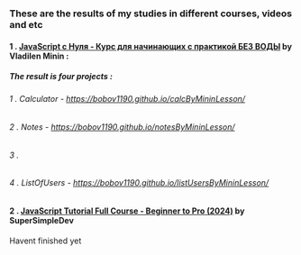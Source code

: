 ### These are the results of my studies in different courses, videos and etc

#### 1 . [JavaScript c Нуля - Курс для начинающих с практикой БЕЗ ВОДЫ](https://youtu.be/fcMcf_4PjfI?si=qORno0joDhUwzpYe) by Vladilen Minin :
#####  The result is four projects : 
######    1 . Calculator - https://bobov1190.github.io/calcByMininLesson/
######    2 . Notes - https://bobov1190.github.io/notesByMininLesson/
######    3 . 
######    4 . ListOfUsers - https://bobov1190.github.io/listUsersByMininLesson/

#### 2 . [JavaScript Tutorial Full Course - Beginner to Pro (2024)](https://youtu.be/EerdGm-ehJQ?si=SdrSn6hbWKn7m2GR) by SuperSimpleDev
  Havent finished yet
